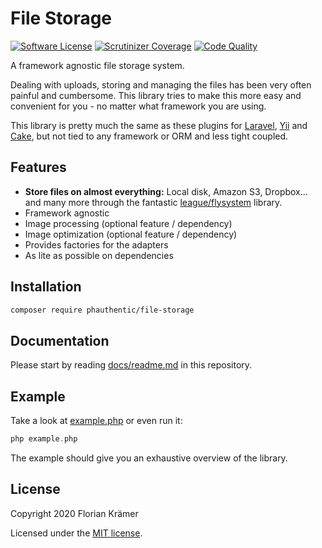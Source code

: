 # File Storage

[![Software License](https://img.shields.io/badge/license-MIT-brightgreen.svg?style=flat-square)](LICENSE)
[![Scrutinizer Coverage](https://img.shields.io/scrutinizer/coverage/g/Phauthentic/file-storage/master.svg?style=flat-square)](https://scrutinizer-ci.com/g/Phauthentic/file-storage/)
[![Code Quality](https://img.shields.io/scrutinizer/g/Phauthentic/file-storage/master.svg?style=flat-square)](https://scrutinizer-ci.com/g/Phauthentic/file-storage/)

A framework agnostic file storage system.

Dealing with uploads, storing and managing the files has been very often painful and cumbersome. This library tries to make this more easy and convenient for you - no matter what framework you are using.

This library is pretty much the same as these plugins for [Laravel](https://github.com/spatie/laravel-medialibrary), [Yii](https://github.com/yii2tech/file-storage) and [Cake](https://github.com/burzum/cakephp-file-storage), but not tied to any framework or ORM and less tight coupled.

## Features

 * **Store files on almost everything:** Local disk, Amazon S3, Dropbox... and many more through the fantastic [league/flysystem](thephpleague/flysystem) library.
 * Framework agnostic
 * Image processing (optional feature / dependency)
 * Image optimization (optional feature / dependency)
 * Provides factories for the adapters
 * As lite as possible on dependencies

## Installation

```sh
composer require phauthentic/file-storage
```

## Documentation

Please start by reading [docs/readme.md](/docs/readme.md) in this repository.

## Example

Take a look at [example.php](example.php) or even run it:

```php
php example.php
```

The example should give you an exhaustive overview of the library.

## License

Copyright 2020 Florian Krämer

Licensed under the [MIT license](license.txt).
